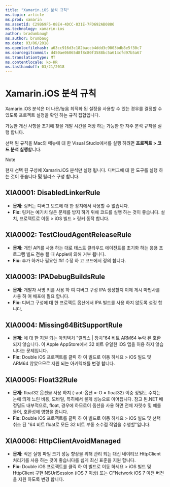 ```yaml
---
title: "Xamarin.iOS 분석 규칙"
ms.topic: article
ms.prod: xamarin
ms.assetid: C29B69F5-08E4-4DCC-831E-7FD692AB0886
ms.technology: xamarin-ios
author: bradumbaugh
ms.author: brumbaug
ms.date: 03/06/2018
ms.openlocfilehash: a63cc916d3c182baccb4ddd3c9003bdb8e5f30c7
ms.sourcegitcommit: d450ae06065d8f8c80f3588bc5a614cfd97b5a67
ms.translationtype: MT
ms.contentlocale: ko-KR
ms.lasthandoff: 03/21/2018
---
```

# <a name="xamarinios-analysis-rules"></a>Xamarin.iOS 분석 규칙

Xamarin.iOS 분석은 더 나은/높음 최적화 된 설정을 사용할 수 있는 경우를 결정할 수 있도록 프로젝트 설정을 확인 하는 규칙 집합입니다.

가능한 개선 사항을 초기에 찾을 개발 시간을 저장 하는 가능한 한 자주 분석 규칙을 실행 합니다.

선택 된 규칙을 Mac의 메뉴에 대 한 Visual Studio에서를 실행 하려면 **프로젝트 > 코드 분석 실행**합니다.

> [!NOTE]
> 현재 선택 된 구성에 Xamarin.iOS 분석만 실행 됩니다. 디버그에 대 한 도구를 실행 하는 것이 좋습니다 **및** 릴리스 구성 합니다.

<a name="XIA0001" />

## <a name="xia0001-disabledlinkerrule"></a>XIA0001: DisabledLinkerRule

- **문제:** 링커는 디버그 모드에 대 한 장치에서 사용할 수 없습니다.
- **Fix:** 링커는 예기치 않은 문제를 방지 하기 위해 코드를 실행 하는 것이 좋습니다.
설치, 프로젝트로 이동 > iOS 빌드 > 링커 동작 합니다.

<a name="XIA0002" />

## <a name="xia0002-testcloudagentreleaserule"></a>XIA0002: TestCloudAgentReleaseRule

- **문제:** 개인 API를 사용 하는 대로 테스트 클라우드 에이전트를 초기화 하는 응용 프로그램 빌드 전송 될 때 Apple에 의해 거부 됩니다.
- **Fix:** 추가 하거나 필요한 #if 수정 하 고 코드에서 정의 합니다.

<a name="XIA0003" />

## <a name="xia0003-ipadebugbuildsrule"></a>XIA0003: IPADebugBuildsRule

- **문제:** 개발자 서명 키를 사용 하 여 디버그 구성 IPA 생성할지 이제 게시 마법사를 사용 하 여 배포에 필요 합니다.
- **Fix:** 디버그 구성에 대 한 프로젝트 옵션에서 IPA 빌드를 사용 하지 않도록 설정 합니다.

<a name="XIA0004" />

## <a name="xia0004-missing64bitsupportrule"></a>XIA0004: Missing64BitSupportRule

- **문제:** 에 대 한 지원 되는 아키텍처 "릴리스 | 장치"64 비트 ARM64 누락 된 호환 되지 않습니다. 이 Apple AppStore에서 32 비트 유일한 iOS 앱을 허용 하지 않습니다는 문제입니다.
- **Fix:** Double iOS 프로젝트를 클릭 하 여 빌드로 이동 하세요 > iOS 빌드 및 ARM64 않았으므로 지원 되는 아키텍처를 변경 합니다.

<a name="XIA0005" />

## <a name="xia0005-float32rule"></a>XIA0005: Float32Rule

- **문제:** float32 옵션을 사용 하지 (-aot-옵션 =-O = float32) 이중 정밀도 수치는 눈에 띄게 느린 비용, 모바일, 특히에서 물게 성능으로 이어집니다. 참고 된.NET 배정밀도 내부적으로, float, 경우에 하므로이 옵션을 사용 하면 전체 자릿수 및 예를 들어, 호환성에 영향을 줍니다.
- **Fix:** Double iOS 프로젝트를 클릭 하 여 빌드로 이동 하세요 > iOS 빌드 및 선택 취소 된 "64 비트 float로 모든 32 비트 부동 소수점 작업을 수행할"입니다.

<a name="XIA0006" />

## <a name="xia0006-httpclientavoidmanaged"></a>XIA0006: HttpClientAvoidManaged

- **문제:** 작은 실행 파일 크기 성능 향상을 위해 관리 되는 대신 네이티브 HttpClient 처리기를 사용 하는 것이 좋습니다를 쉽게 최신 표준을 지원 합니다.
- **Fix:** Double iOS 프로젝트를 클릭 하 여 빌드로 이동 하세요 > iOS 빌드 및 HttpClient 구현 NSUrlSession (iOS 7 이상) 또는 CFNetwork iOS 7 이전 버전을 지원 하도록 변경 합니다.
